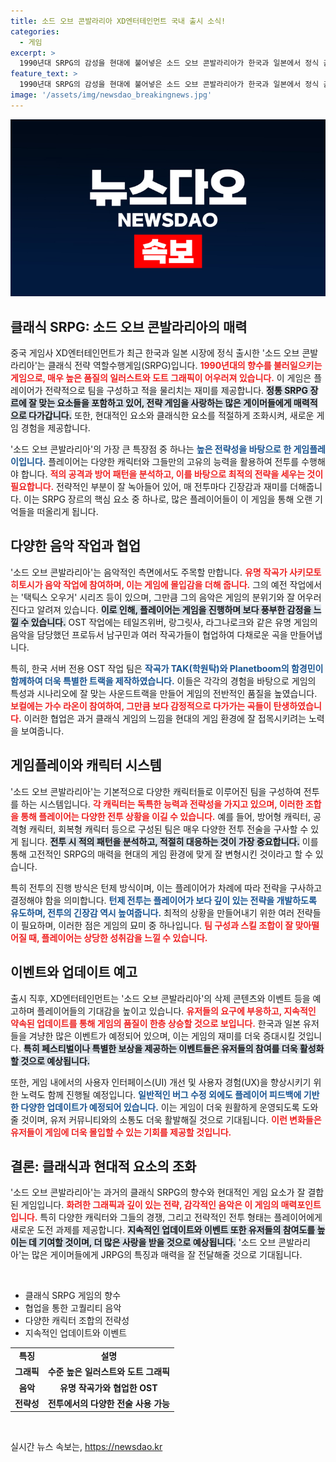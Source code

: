 ```yaml
---
title: 소드 오브 콘발라리아 XD엔터테인먼트 국내 출시 소식!
categories:
  - 게임
excerpt: >
  1990년대 SRPG의 감성을 현대에 불어넣은 소드 오브 콘발라리아가 한국과 일본에서 정식 출시! 수준 높은 일러스트와 전략성이 돋보이며, 유명 음악 작가들이 협업한 OST로 더욱 주목받고 있다. 클릭하고 자세히 알아보세요!
feature_text: >
  1990년대 SRPG의 감성을 현대에 불어넣은 소드 오브 콘발라리아가 한국과 일본에서 정식 출시! 수준 높은 일러스트와 전략성이 돋보이며, 유명 음악 작가들이 협업한 OST로 더욱 주목받고 있다. 클릭하고 자세히 알아보세요!
image: '/assets/img/newsdao_breakingnews.jpg'
---
```


<p><img src="/assets/img/newsdao_breakingnews.jpg" alt="firstkoreanews 속보" /></p>

<h2 data-ke-size="size26">클래식 SRPG: 소드 오브 콘발라리아의 매력</h2>

<p data-ke-size="size16">중국 게임사 XD엔터테인먼트가 최근 한국과 일본 시장에 정식 출시한 '소드 오브 콘발라리아'는 클래식 전략 역할수행게임(SRPG)입니다. <b><span style="color: #ee2323;">1990년대의 향수를 불러일으키는 게임으로, 매우 높은 품질의 일러스트와 도트 그래픽이 어우러져 있습니다.</span></b> 이 게임은 플레이어가 전략적으로 팀을 구성하고 적을 물리치는 재미를 제공합니다. <b><span style="background-color: #21538527;">정통 SRPG 장르에 잘 맞는 요소들을 포함하고 있어, 전략 게임을 사랑하는 많은 게이머들에게 매력적으로 다가갑니다.</span></b> 또한, 현대적인 요소와 클래식한 요소를 적절하게 조화시켜, 새로운 게임 경험을 제공합니다.</p>

<p data-ke-size="size16">'소드 오브 콘발라리아'의 가장 큰 특장점 중 하나는 <b><span style="color: #1a5490;">높은 전략성을 바탕으로 한 게임플레이입니다.</span></b> 플레이어는 다양한 캐릭터와 그들만의 고유의 능력을 활용하여 전투를 수행해야 합니다. <b><span style="color: #ee2323;">적의 공격과 방어 패턴을 분석하고, 이를 바탕으로 최적의 전략을 세우는 것이 필요합니다.</span></b> 전략적인 부분이 잘 녹아들어 있어, 매 전투마다 긴장감과 재미를 더해줍니다. 이는 SRPG 장르의 핵심 요소 중 하나로, 많은 플레이어들이 이 게임을 통해 오랜 기억들을 떠올리게 됩니다.</p>

<h2 data-ke-size="size26">다양한 음악 작업과 협업</h2>

<p data-ke-size="size16">'소드 오브 콘발라리아'는 음악적인 측면에서도 주목할 만합니다. <b><span style="color: #ee2323;">유명 작곡가 사키모토 히토시가 음악 작업에 참여하며, 이는 게임에 몰입감을 더해 줍니다.</span></b> 그의 예전 작업에서는 '택틱스 오우거' 시리즈 등이 있으며, 그만큼 그의 음악은 게임의 분위기와 잘 어우러진다고 알려져 있습니다. <b><span style="background-color: #21538527;">이로 인해, 플레이어는 게임을 진행하며 보다 풍부한 감정을 느낄 수 있습니다.</span></b> OST 작업에는 테일즈위버, 랑그릿사, 라그나로크와 같은 유명 게임의 음악을 담당했던 프로듀서 남구민과 여러 작곡가들이 협업하여 다채로운 곡을 만들어냅니다.</p>

<p data-ke-size="size16">특히, 한국 서버 전용 OST 작업 팀은 <b><span style="color: #1a5490;">작곡가 TAK(학원탁)와 Planetboom의 함경민이 함께하여 더욱 특별한 트랙을 제작하였습니다.</span></b> 이들은 각각의 경험을 바탕으로 게임의 특성과 시나리오에 잘 맞는 사운드트랙을 만들어 게임의 전반적인 품질을 높였습니다. <b><span style="color: #ee2323;">보컬에는 가수 라온이 참여하여, 그만큼 보다 감정적으로 다가가는 곡들이 탄생하였습니다.</span></b> 이러한 협업은 과거 클래식 게임의 느낌을 현대의 게임 환경에 잘 접목시키려는 노력을 보여줍니다.</p>

<h2 data-ke-size="size26">게임플레이와 캐릭터 시스템</h2>

<p data-ke-size="size16">'소드 오브 콘발라리아'는 기본적으로 다양한 캐릭터들로 이루어진 팀을 구성하여 전투를 하는 시스템입니다. <b><span style="color: #ee2323;">각 캐릭터는 독특한 능력과 전략성을 가지고 있으며, 이러한 조합을 통해 플레이어는 다양한 전투 상황을 이길 수 있습니다.</span></b> 예를 들어, 방어형 캐릭터, 공격형 캐릭터, 회복형 캐릭터 등으로 구성된 팀은 매우 다양한 전투 전술을 구사할 수 있게 됩니다. <b><span style="background-color: #21538527;">전투 시 적의 패턴을 분석하고, 적절히 대응하는 것이 가장 중요합니다.</span></b> 이를 통해 고전적인 SRPG의 매력을 현대의 게임 환경에 맞게 잘 변형시킨 것이라고 할 수 있습니다.</p>

<p data-ke-size="size16">특히 전투의 진행 방식은 턴제 방식이며, 이는 플레이어가 차례에 따라 전략을 구사하고 결정해야 함을 의미합니다. <b><span style="color: #1a5490;">턴제 전투는 플레이어가 보다 깊이 있는 전략을 개발하도록 유도하며, 전투의 긴장감 역시 높여줍니다.</span></b> 최적의 상황을 만들어내기 위한 여러 전략들이 필요하며, 이러한 점은 게임의 묘미 중 하나입니다. <b><span style="color: #ee2323;">팀 구성과 스킬 조합이 잘 맞아떨어질 때, 플레이어는 상당한 성취감을 느낄 수 있습니다.</span></b></p>

<h2 data-ke-size="size26">이벤트와 업데이트 예고</h2>

<p data-ke-size="size16">출시 직후, XD엔터테인먼트는 '소드 오브 콘발라리아'의 삭제 콘텐츠와 이벤트 등을 예고하며 플레이어들의 기대감을 높이고 있습니다. <b><span style="color: #ee2323;">유저들의 요구에 부응하고, 지속적인 약속된 업데이트를 통해 게임의 품질이 한층 상승할 것으로 보입니다.</span></b> 한국과 일본 유저들을 겨냥한 많은 이벤트가 예정되어 있으며, 이는 게임의 재미를 더욱 증대시킬 것입니다. <b><span style="background-color: #21538527;">특히 페스티벌이나 특별한 보상을 제공하는 이벤트들은 유저들의 참여를 더욱 활성화할 것으로 예상됩니다.</span></b></p>

<p data-ke-size="size16">또한, 게임 내에서의 사용자 인터페이스(UI) 개선 및 사용자 경험(UX)을 향상시키기 위한 노력도 함께 진행될 예정입니다. <b><span style="color: #1a5490;">일반적인 버그 수정 외에도 플레이어 피드백에 기반한 다양한 업데이트가 예정되어 있습니다.</span></b> 이는 게임이 더욱 원활하게 운영되도록 도와줄 것이며, 유저 커뮤니티와의 소통도 더욱 활발해질 것으로 기대됩니다. <b><span style="color: #ee2323;">이런 변화들은 유저들이 게임에 더욱 몰입할 수 있는 기회를 제공할 것입니다.</span></b></p>

<h2 data-ke-size="size26">결론: 클래식과 현대적 요소의 조화</h2>

<p data-ke-size="size16">'소드 오브 콘발라리아'는 과거의 클래식 SRPG의 향수와 현대적인 게임 요소가 잘 결합된 게임입니다. <b><span style="color: #ee2323;">화려한 그래픽과 깊이 있는 전략, 감각적인 음악은 이 게임의 매력포인트입니다.</span></b> 특히 다양한 캐릭터와 그들의 경쟁, 그리고 전략적인 전투 형태는 플레이어에게 새로운 도전 과제를 제공합니다. <b><span style="background-color: #21538527;">지속적인 업데이트와 이벤트 또한 유저들의 참여도를 높이는 데 기여할 것이며, 더 많은 사랑을 받을 것으로 예상됩니다.</span></b> '소드 오브 콘발라리아'는 많은 게이머들에게 JRPG의 특징과 매력을 잘 전달해줄 것으로 기대됩니다.</p>

<p data-ke-size="size16">&nbsp;</p>

<ul>
    <li>클래식 SRPG 게임의 향수</li>
    <li>협업을 통한 고퀄리티 음악</li>
    <li>다양한 캐릭터 조합의 전략성</li>
    <li>지속적인 업데이트와 이벤트</li>
</ul>

<table style="width: 100%; border-collapse: collapse;">
    <tr>
        <td style="text-align: center; height: 17px;"><b>특징</b></td>
        <td style="text-align: center; height: 17px;"><b>설명</b></td>
    </tr>
    <tr>
        <td style="text-align: center; height: 17px;"><b>그래픽</b></td>
        <td style="text-align: center; height: 17px;"><b>수준 높은 일러스트와 도트 그래픽</b></td>
    </tr>
    <tr>
        <td style="text-align: center; height: 17px;"><b>음악</b></td>
        <td style="text-align: center; height: 17px;"><b>유명 작곡가와 협업한 OST</b></td>
    </tr>
    <tr>
        <td style="text-align: center; height: 17px;"><b>전략성</b></td>
        <td style="text-align: center; height: 17px;"><b>전투에서의 다양한 전술 사용 가능</b></td>
    </tr>
</table>

<p data-ke-size="size16">&nbsp;</p>
실시간 뉴스 속보는, <a href="https://newsdao.kr" rel="dofollow">https://newsdao.kr</a>


